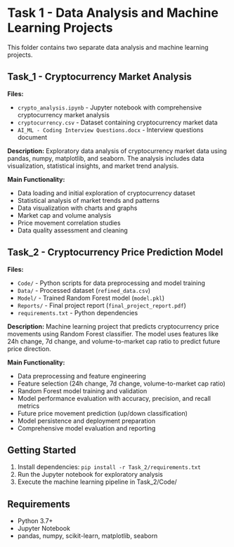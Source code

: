# Task 1 - Data Analysis and Machine Learning Projects

This folder contains two separate data analysis and machine learning projects.

## Task_1 - Cryptocurrency Market Analysis

**Files:**
- `crypto_analysis.ipynb` - Jupyter notebook with comprehensive cryptocurrency market analysis
- `cryptocurrency.csv` - Dataset containing cryptocurrency market data
- `AI_ML - Coding Interview Questions.docx` - Interview questions document

**Description:**
Exploratory data analysis of cryptocurrency market data using pandas, numpy, matplotlib, and seaborn. The analysis includes data visualization, statistical insights, and market trend analysis.

**Main Functionality:**
- Data loading and initial exploration of cryptocurrency dataset
- Statistical analysis of market trends and patterns
- Data visualization with charts and graphs
- Market cap and volume analysis
- Price movement correlation studies
- Data quality assessment and cleaning

## Task_2 - Cryptocurrency Price Prediction Model

**Files:**
- `Code/` - Python scripts for data preprocessing and model training
- `Data/` - Processed dataset (`refined_data.csv`)
- `Model/` - Trained Random Forest model (`model.pkl`)
- `Reports/` - Final project report (`final_project_report.pdf`)
- `requirements.txt` - Python dependencies

**Description:**
Machine learning project that predicts cryptocurrency price movements using Random Forest classifier. The model uses features like 24h change, 7d change, and volume-to-market cap ratio to predict future price direction.

**Main Functionality:**
- Data preprocessing and feature engineering
- Feature selection (24h change, 7d change, volume-to-market cap ratio)
- Random Forest model training and validation
- Model performance evaluation with accuracy, precision, and recall metrics
- Future price movement prediction (up/down classification)
- Model persistence and deployment preparation
- Comprehensive model evaluation and reporting

## Getting Started

1. Install dependencies: `pip install -r Task_2/requirements.txt`
2. Run the Jupyter notebook for exploratory analysis
3. Execute the machine learning pipeline in Task_2/Code/

## Requirements

- Python 3.7+
- Jupyter Notebook
- pandas, numpy, scikit-learn, matplotlib, seaborn
